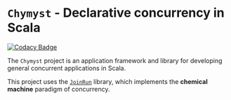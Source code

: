 # `Chymyst` - Declarative concurrency in Scala

[![Codacy Badge](https://api.codacy.com/project/badge/Grade/3b68c56abc9549008595ed151c50638f)](https://www.codacy.com/app/winitzki/Chymyst?utm_source=github.com&utm_medium=referral&utm_content=Chymyst/Chymyst&utm_campaign=badger)

The `Chymyst` project is an application framework and library for developing general concurrent applications in Scala.

This project uses the [`JoinRun`](https://chymyst.github.io/joinrun-scala/) library, which implements the **chemical machine** paradigm of concurrency.



